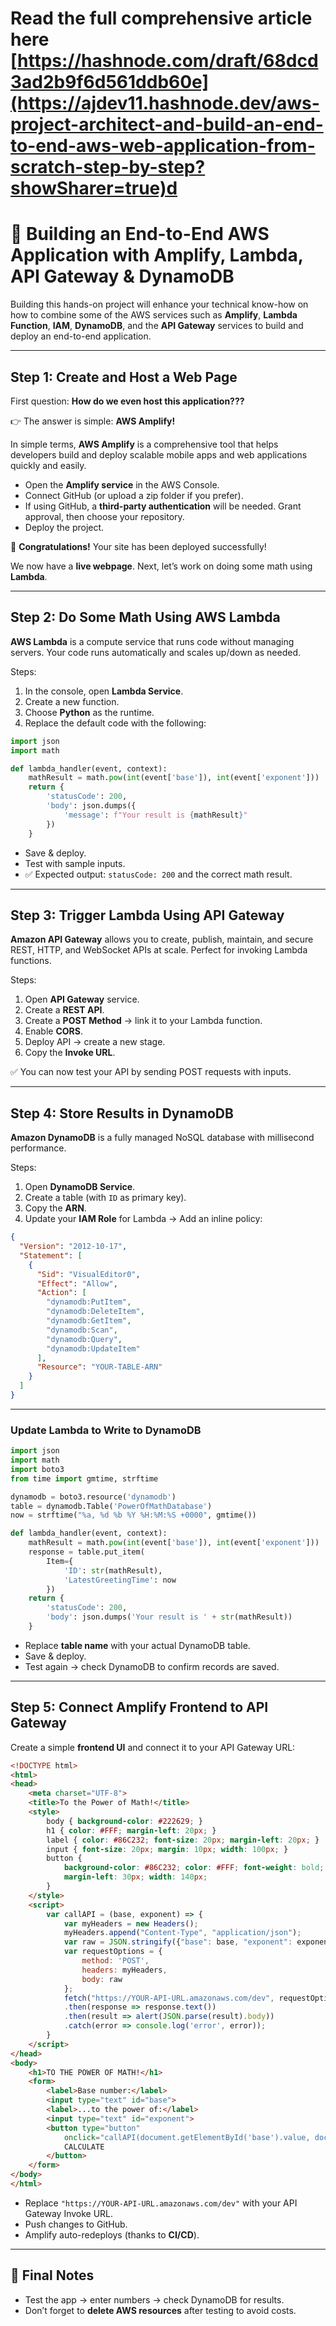 # Read the full comprehensive article here [https://hashnode.com/draft/68dcd3ad2b9f6d561ddb60e](https://ajdev11.hashnode.dev/aws-project-architect-and-build-an-end-to-end-aws-web-application-from-scratch-step-by-step?showSharer=true)d
# 🚀 Building an End-to-End AWS Application with Amplify, Lambda, API Gateway & DynamoDB

Building this hands-on project will enhance your technical know-how on how to combine some of the AWS services such as **Amplify**, **Lambda Function**, **IAM**, **DynamoDB**, and the **API Gateway** services to build and deploy an end-to-end application.

---

## Step 1: Create and Host a Web Page

First question: **How do we even host this application???**

👉 The answer is simple: **AWS Amplify!**

In simple terms, **AWS Amplify** is a comprehensive tool that helps developers build and deploy scalable mobile apps and web applications quickly and easily.

* Open the **Amplify service** in the AWS Console.
* Connect GitHub (or upload a zip folder if you prefer).
* If using GitHub, a **third-party authentication** will be needed. Grant approval, then choose your repository.
* Deploy the project.

🎉 **Congratulations!** Your site has been deployed successfully!

We now have a **live webpage**. Next, let’s work on doing some math using **Lambda**.



---

## Step 2: Do Some Math Using AWS Lambda

**AWS Lambda** is a compute service that runs code without managing servers. Your code runs automatically and scales up/down as needed.

Steps:

1. In the console, open **Lambda Service**.
2. Create a new function.
3. Choose **Python** as the runtime.
4. Replace the default code with the following:

```python
import json
import math

def lambda_handler(event, context):
    mathResult = math.pow(int(event['base']), int(event['exponent']))
    return {
        'statusCode': 200,
        'body': json.dumps({
            'message': f"Your result is {mathResult}"
        })
    }
```

* Save & deploy.
* Test with sample inputs.
* ✅ Expected output: `statusCode: 200` and the correct math result.

---

## Step 3: Trigger Lambda Using API Gateway

**Amazon API Gateway** allows you to create, publish, maintain, and secure REST, HTTP, and WebSocket APIs at scale. Perfect for invoking Lambda functions.

Steps:

1. Open **API Gateway** service.
2. Create a **REST API**.
3. Create a **POST Method** → link it to your Lambda function.
4. Enable **CORS**.
5. Deploy API → create a new stage.
6. Copy the **Invoke URL**.

✅ You can now test your API by sending POST requests with inputs.

---

## Step 4: Store Results in DynamoDB

**Amazon DynamoDB** is a fully managed NoSQL database with millisecond performance.

Steps:

1. Open **DynamoDB Service**.
2. Create a table (with `ID` as primary key).
3. Copy the **ARN**.
4. Update your **IAM Role** for Lambda → Add an inline policy:

```json
{
  "Version": "2012-10-17",
  "Statement": [
    {
      "Sid": "VisualEditor0",
      "Effect": "Allow",
      "Action": [
        "dynamodb:PutItem",
        "dynamodb:DeleteItem",
        "dynamodb:GetItem",
        "dynamodb:Scan",
        "dynamodb:Query",
        "dynamodb:UpdateItem"
      ],
      "Resource": "YOUR-TABLE-ARN"
    }
  ]
}
```

---

### Update Lambda to Write to DynamoDB

```python
import json
import math
import boto3
from time import gmtime, strftime

dynamodb = boto3.resource('dynamodb')
table = dynamodb.Table('PowerOfMathDatabase')
now = strftime("%a, %d %b %Y %H:%M:%S +0000", gmtime())

def lambda_handler(event, context):
    mathResult = math.pow(int(event['base']), int(event['exponent']))
    response = table.put_item(
        Item={
            'ID': str(mathResult),
            'LatestGreetingTime': now
        })
    return {
        'statusCode': 200,
        'body': json.dumps('Your result is ' + str(mathResult))
    }
```

* Replace **table name** with your actual DynamoDB table.
* Save & deploy.
* Test again → check DynamoDB to confirm records are saved.

---

## Step 5: Connect Amplify Frontend to API Gateway

Create a simple **frontend UI** and connect it to your API Gateway URL:

```html
<!DOCTYPE html>
<html>
<head>
    <meta charset="UTF-8">
    <title>To the Power of Math!</title>
    <style>
        body { background-color: #222629; }
        h1 { color: #FFF; margin-left: 20px; }
        label { color: #86C232; font-size: 20px; margin-left: 20px; }
        input { font-size: 20px; margin: 10px; width: 100px; }
        button {
            background-color: #86C232; color: #FFF; font-weight: bold;
            margin-left: 30px; width: 140px;
        }
    </style>
    <script>
        var callAPI = (base, exponent) => {
            var myHeaders = new Headers();
            myHeaders.append("Content-Type", "application/json");
            var raw = JSON.stringify({"base": base, "exponent": exponent});
            var requestOptions = {
                method: 'POST',
                headers: myHeaders,
                body: raw
            };
            fetch("https://YOUR-API-URL.amazonaws.com/dev", requestOptions)
            .then(response => response.text())
            .then(result => alert(JSON.parse(result).body))
            .catch(error => console.log('error', error));
        }
    </script>
</head>
<body>
    <h1>TO THE POWER OF MATH!</h1>
    <form>
        <label>Base number:</label>
        <input type="text" id="base">
        <label>...to the power of:</label>
        <input type="text" id="exponent">
        <button type="button"
            onclick="callAPI(document.getElementById('base').value, document.getElementById('exponent').value)">
            CALCULATE
        </button>
    </form>
</body>
</html>
```

* Replace `"https://YOUR-API-URL.amazonaws.com/dev"` with your API Gateway Invoke URL.
* Push changes to GitHub.
* Amplify auto-redeploys (thanks to **CI/CD**).

---

## 🎯 Final Notes

* Test the app → enter numbers → check DynamoDB for results.
* Don’t forget to **delete AWS resources** after testing to avoid costs.

